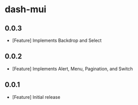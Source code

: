 # dash-mui

## 0.0.3

- [Feature] Implements Backdrop and Select

## 0.0.2

- [Feature] Implements Alert, Menu, Pagination, and Switch

## 0.0.1

- [Feature] Initial release